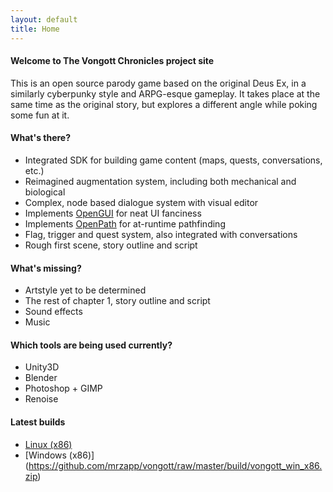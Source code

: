 ```yaml
---
layout: default
title: Home
---
```


#### Welcome to The Vongott Chronicles project site
This is an open source parody game based on the original Deus Ex, in a similarly cyberpunky style and ARPG-esque gameplay. It takes place at the same time as the original story, but explores a different angle while poking some fun at it.

#### What's there?
* Integrated SDK for building game content (maps, quests, conversations, etc.)
* Reimagined augmentation system, including both mechanical and biological
* Complex, node based dialogue system with visual editor
* Implements [OpenGUI](http://jeppezapp.com/opengui) for neat UI fanciness
* Implements [OpenPath](http://jeppezapp.com/openpath) for at-runtime pathfinding
* Flag, trigger and quest system, also integrated with conversations
* Rough first scene, story outline and script

#### What's missing?
* Artstyle yet to be determined
* The rest of chapter 1, story outline and script
* Sound effects
* Music

#### Which tools are being used currently?
* Unity3D
* Blender
* Photoshop + GIMP
* Renoise

#### Latest builds
* [Linux (x86)](https://github.com/mrzapp/vongott/raw/master/build/vongott_linux_x86.zip)  
* [Windows (x86)] (https://github.com/mrzapp/vongott/raw/master/build/vongott_win_x86.zip)
